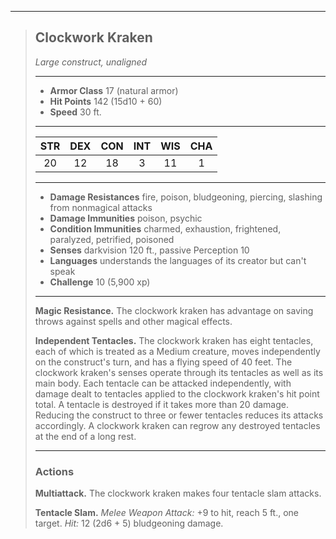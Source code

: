 ***
> ## Clockwork Kraken
> *Large construct, unaligned*
> 
> ***
> 
> - **Armor Class** 17 (natural armor)
> - **Hit Points** 142 (15d10 + 60)
> - **Speed** 30 ft.
> 
> ***
> 
> |STR|DEX|CON|INT|WIS|CHA|
> |:---:|:---:|:---:|:---:|:---:|:---:|
> |20|12|18|3|11|1|
> 
> ***
> 
> - **Damage Resistances** fire, poison, bludgeoning, piercing, slashing from nonmagical attacks
> - **Damage Immunities** poison, psychic
> - **Condition Immunities** charmed, exhaustion, frightened, paralyzed, petrified, poisoned
> - **Senses** darkvision 120 ft., passive Perception 10
> - **Languages** understands the languages of its creator but can't speak
> - **Challenge** 10 (5,900 xp)
> 
> ***
> 
> **Magic Resistance.** The clockwork kraken has advantage on saving throws against spells and other magical effects.
> 
> **Independent Tentacles.** The clockwork kraken has eight tentacles, each of which is treated as a Medium creature, moves independently on the construct's turn, and has a flying speed of 40 feet. The clockwork kraken's senses operate through its tentacles as well as its main body. Each tentacle can be attacked independently, with damage dealt to tentacles applied to the clockwork kraken's hit point total. A tentacle is destroyed if it takes more than 20 damage.  
> Reducing the construct to three or fewer tentacles reduces its attacks accordingly. A clockwork kraken can regrow any destroyed tentacles at the end of a long rest.
> 
> ***
> 
> ### Actions
> **Multiattack.** The clockwork kraken makes four tentacle slam attacks.
> 
> **Tentacle Slam.** *Melee Weapon Attack:* +9 to hit, reach 5 ft., one target. *Hit:* 12 (2d6 + 5) bludgeoning damage.